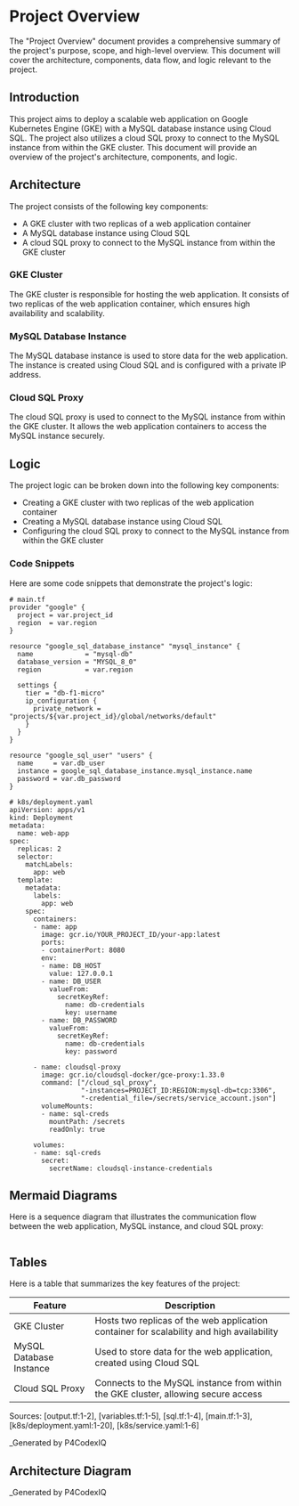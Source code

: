 # Project Overview

The "Project Overview" document provides a comprehensive summary of the project's purpose, scope, and high-level overview. This document will cover the architecture, components, data flow, and logic relevant to the project.

## Introduction

This project aims to deploy a scalable web application on Google Kubernetes Engine (GKE) with a MySQL database instance using Cloud SQL. The project also utilizes a cloud SQL proxy to connect to the MySQL instance from within the GKE cluster. This document will provide an overview of the project's architecture, components, and logic.

## Architecture

The project consists of the following key components:

*   A GKE cluster with two replicas of a web application container
*   A MySQL database instance using Cloud SQL
*   A cloud SQL proxy to connect to the MySQL instance from within the GKE cluster

### GKE Cluster

The GKE cluster is responsible for hosting the web application. It consists of two replicas of the web application container, which ensures high availability and scalability.

### MySQL Database Instance

The MySQL database instance is used to store data for the web application. The instance is created using Cloud SQL and is configured with a private IP address.

### Cloud SQL Proxy

The cloud SQL proxy is used to connect to the MySQL instance from within the GKE cluster. It allows the web application containers to access the MySQL instance securely.

## Logic

The project logic can be broken down into the following key components:

*   Creating a GKE cluster with two replicas of the web application container
*   Creating a MySQL database instance using Cloud SQL
*   Configuring the cloud SQL proxy to connect to the MySQL instance from within the GKE cluster

### Code Snippets

Here are some code snippets that demonstrate the project's logic:
```
# main.tf
provider "google" {
  project = var.project_id
  region  = var.region
}

resource "google_sql_database_instance" "mysql_instance" {
  name             = "mysql-db"
  database_version = "MYSQL_8_0"
  region           = var.region

  settings {
    tier = "db-f1-micro"
    ip_configuration {
      private_network = "projects/${var.project_id}/global/networks/default"
    }
  }
}

resource "google_sql_user" "users" {
  name     = var.db_user
  instance = google_sql_database_instance.mysql_instance.name
  password = var.db_password
}
```

```
# k8s/deployment.yaml
apiVersion: apps/v1
kind: Deployment
metadata:
  name: web-app
spec:
  replicas: 2
  selector:
    matchLabels:
      app: web
  template:
    metadata:
      labels:
        app: web
    spec:
      containers:
      - name: app
        image: gcr.io/YOUR_PROJECT_ID/your-app:latest
        ports:
        - containerPort: 8080
        env:
        - name: DB_HOST
          value: 127.0.0.1
        - name: DB_USER
          valueFrom:
            secretKeyRef:
              name: db-credentials
              key: username
        - name: DB_PASSWORD
          valueFrom:
            secretKeyRef:
              name: db-credentials
              key: password

      - name: cloudsql-proxy
        image: gcr.io/cloudsql-docker/gce-proxy:1.33.0
        command: ["/cloud_sql_proxy",
                  "-instances=PROJECT_ID:REGION:mysql-db=tcp:3306",
                  "-credential_file=/secrets/service_account.json"]
        volumeMounts:
        - name: sql-creds
          mountPath: /secrets
          readOnly: true

      volumes:
      - name: sql-creds
        secret:
          secretName: cloudsql-instance-credentials
```

## Mermaid Diagrams

Here is a sequence diagram that illustrates the communication flow between the web application, MySQL instance, and cloud SQL proxy:
```mermaid
```

## Tables

Here is a table that summarizes the key features of the project:

| Feature | Description |
| --- | --- |
| GKE Cluster | Hosts two replicas of the web application container for scalability and high availability |
| MySQL Database Instance | Used to store data for the web application, created using Cloud SQL |
| Cloud SQL Proxy | Connects to the MySQL instance from within the GKE cluster, allowing secure access |

Sources: [output.tf:1-2], [variables.tf:1-5], [sql.tf:1-4], [main.tf:1-3], [k8s/deployment.yaml:1-20], [k8s/service.yaml:1-6]

_Generated by P4CodexIQ

## Architecture Diagram


_Generated by P4CodexIQ
